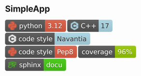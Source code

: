 # SimpleApp


[![Python Badge](./tags/python-3.12-red.svg)](https://greenkeeper.io/)
[![C++ Badge](./tags/C++-17-lightblue.svg)](https://greenkeeper.io/)
[![C++ CodeStyle](./tags/code%20style-Navantia-lightblue.svg)](https://greenkeeper.io/)
[![Python CodeStyle](./tags/code%20style-Pep8-red.svg)](https://greenkeeper.io/)
[![Test Coverage Badge](./tags/coverage-96%25-green.svg)](https://greenkeeper.io/)
[![Sphinx Badge](./tags/sphinx-docu-brightgren.svg)](https://greenkeeper.io/)
